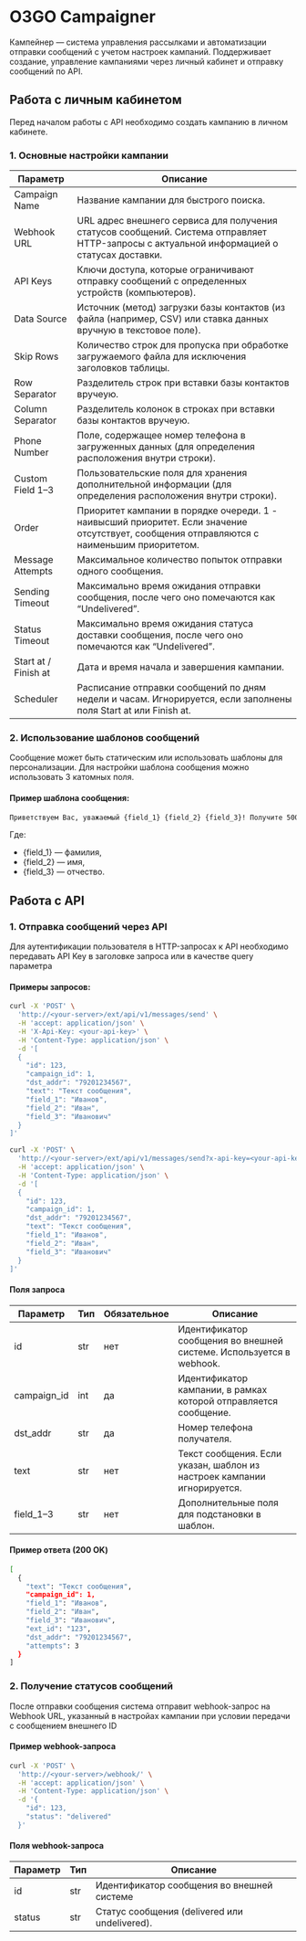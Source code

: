 # O3GO Campaigner

Кампейнер — система управления рассылками и автоматизации отправки сообщений с учетом настроек кампаний. Поддерживает создание, управление кампаниями через личный кабинет и отправку сообщений по API.

## Работа с личным кабинетом
Перед началом работы с API необходимо создать кампанию в личном кабинете.

### 1. Основные настройки кампании

| Параметр             | Описание                                                                                                                                   |
|----------------------|--------------------------------------------------------------------------------------------------------------------------------------------|
| Campaign Name        | Название кампании для быстрого поиска.                                                                                                     |
| Webhook URL          | URL адрес внешнего сервиса для получения статусов сообщений. Система отправляет HTTP-запросы с актуальной информацией о статусах доставки. |
| API Keys             | Ключи доступа, которые ограничивают отправку сообщений с определенных устройств (компьютеров).                                             |
| Data Source          | Источник (метод) загрузки базы контактов (из файла (например, CSV) или ставка данных вручную в текстовое поле).                            
| Skip Rows            | Количество строк для пропуска при обработке загружаемого файла для исключения заголовков таблицы.                                          |
| Row Separator        | Разделитель строк при вставки базы контактов вручеую.                                                                                      |
| Column Separator     | Разделитель колонок в строках при вставки базы контактов вручеую.                                                                          |
| Phone Number         | Поле, содержащее номер телефона в загруженных данных (для определения расположения внутри строки).                                         |
| Custom Field 1–3     | Пользовательские поля для хранения дополнительной информации (для определения расположения внутри строки).                                 |
| Order                | Приоритет кампании в порядке очереди. 1 - наивысший приоритет. Если значение отсутствует, сообщения отправляются с наименьшим приоритетом. |
| Message Attempts     | Максимальное количество попыток отправки одного сообщения.                                                                                 |
| Sending Timeout      | Максимально время ожидания отправки сообщения, после чего оно помечаются как “Undelivered”.                                                |
| Status Timeout       | Максимально время ожидания статуса доставки сообщения, после чего оно помечаются как “Undelivered”.                                        |                                                                                                                                     |
| Start at / Finish at | Дата и время начала и завершения кампании.                                                                                                 |
| Scheduler            | Расписание отправки сообщений по дням недели и часам. Игнорируется, если заполнены поля Start at или Finish at.                            |

### 2. Использование шаблонов сообщений

Сообщение может быть статическим или использовать шаблоны для персонализации. Для настройки шаблона сообщения можно использовать 3 катомных поля.

#### Пример шаблона сообщения:

```bash
Приветcтвуем Вас, уважаемый {field_1} {field_2} {field_3}! Получите 500 бесплатных спинов и бонус на первый депозит — начни выигрывать прямо сейчас! 🎰
```

Где:
- {field_1} — фамилия,
- {field_2} — имя,
- {field_3} — отчество.

## Работа с API

### 1. Отправка сообщений через API

Для аутентификации пользователя в HTTP-запросах к API необходимо передавать API Key в заголовке запроса или в качестве query параметра

#### Примеры запросов:

```bash
curl -X 'POST' \
  'http://<your-server>/ext/api/v1/messages/send' \
  -H 'accept: application/json' \
  -H 'X-Api-Key: <your-api-key>' \
  -H 'Content-Type: application/json' \
  -d '[
  {
    "id": 123,
    "campaign_id": 1,
    "dst_addr": "79201234567",
    "text": "Текст сообщения",
    "field_1": "Иванов",
    "field_2": "Иван",
    "field_3": "Иванович"
  }
]'
```

```bash
curl -X 'POST' \
  'http://<your-server>/ext/api/v1/messages/send?x-api-key=<your-api-key' \
  -H 'accept: application/json' \
  -H 'Content-Type: application/json' \
  -d '[
  {
    "id": 123,
    "campaign_id": 1,
    "dst_addr": "79201234567",
    "text": "Текст сообщения",
    "field_1": "Иванов",
    "field_2": "Иван",
    "field_3": "Иванович"
  }
]'
```

#### Поля запроса

| Параметр    | Тип | Обязательное | Описание                                                                |
|-------------|-----|--------------|-------------------------------------------------------------------------|
| id          | str | нет          | Идентификатор сообщения во внешней системе. Используется в webhook.     |
| campaign_id | int | да           | Идентификатор кампании, в рамках которой отправляется сообщение.        |
| dst_addr    | str | да           | Номер телефона получателя.                                              |
| text        | str | нет          | Текст сообщения. Если указан, шаблон из настроек кампании игнорируется. |
| field_1–3   | str | нет          | Дополнительные поля для подстановки в шаблон.                           |

#### Пример ответа (200 OK)

```bash
[
  {
    "text": "Текст сообщения",
    "campaign_id": 1,
    "field_1": "Иванов",
    "field_2": "Иван",
    "field_3": "Иванович",
    "ext_id": "123",
    "dst_addr": "79201234567",
    "attempts": 3
  }
]
```

### 2. Получение статусов сообщений

После отправки сообщения система отправит webhook-запрос на Webhook URL, указанный в настройах кампании при условии передачи с сообщением внешнего ID

#### Пример webhook-запроса

```bash
curl -X 'POST' \
  'http://<your-server>/webhook/' \
  -H 'accept: application/json' \
  -H 'Content-Type: application/json' \
  -d '{
    "id": 123,
    "status": "delivered"
  }'
```

#### Поля webhook-запроса

| Параметр | Тип | Описание                                      |
|----------|-----|-----------------------------------------------|
| id       | str | Идентификатор сообщения во внешней системе    |
| status   | str | Статус сообщения (delivered или undelivered). |
